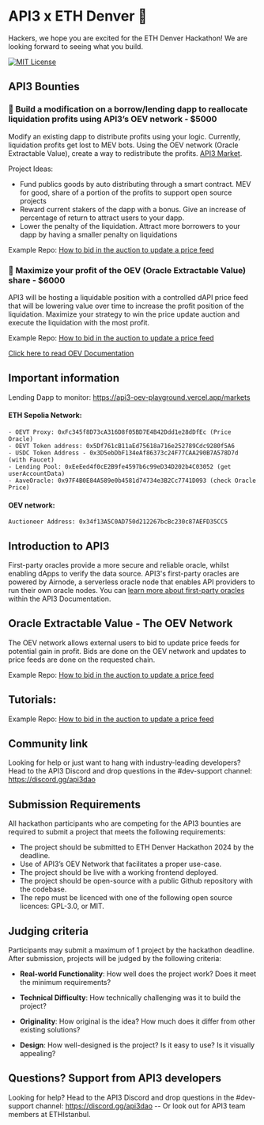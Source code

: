 # API3 x ETH Denver :hammer:
Hackers, we hope you are excited for the ETH Denver Hackathon! We are looking forward to seeing what you build.

[![MIT License](https://img.shields.io/badge/License-MIT-green.svg)](https://choosealicense.com/licenses/mit/)

## API3 Bounties

### 🥇 Build a modification on a borrow/lending dapp to reallocate liquidation profits using API3’s OEV network - $5000

Modify an existing dapp to distribute profits using your logic.  Currently, liquidation profits get lost to MEV bots.  Using the OEV network (Oracle Extractable Value), create a way to redistribute the profits. [API3 Market](https://market.api3.org/dapis?utm_source=Eth+Istanbul&utm_medium=Github&utm_campaign=Eth+Istanbul).

Project Ideas:
- Fund publics goods by auto distributing through a smart contract. MEV for good, share of a portion of the profits to support open source projects
- Reward current stakers of the dapp with a bonus.  Give an increase of percentage of return to attract users to your dapp. 
- Lower the penalty of the liquidation. Attract more borrowers to your dapp by having a smaller penalty on liquidations

Example Repo: [How to bid in the auction to update a price feed](https://github.com/api3-ecosystem/oev_priceupdate_example) 

### 🥇 Maximize your profit of the OEV (Oracle Extractable Value) share - $6000

API3 will be hosting a liquidable position with a controlled dAPI price feed that will be lowering value over time to increase the profit position of the liquidation.  Maximize your strategy to win the price update auction and execute the liquidation with the most profit.

Example Repo: [How to bid in the auction to update a price feed](https://github.com/api3-ecosystem/oev_priceupdate_example) 

[Click here to read OEV Documentation](https://docs.api3.org/guides/qrng/qrng-remix/?utm_source=Eth+Istanbul&utm_medium=Github&utm_campaign=Eth+Istanbul)


## Important information

Lending Dapp to monitor:  https://api3-oev-playground.vercel.app/markets

#### ETH Sepolia Network:
```
- OEVT Proxy: 0xFc345f8D73cA316D8f05BD7E4B42Ddd1e28dDfEc (Price Oracle)
- OEVT Token address: 0x5Df761cB11aEd75618a716e252789Cdc9280f5A6
- USDC Token Address - 0x3D5ebDbF134eAf86373c24F77CAA290B7A578D7d (with Faucet)
- Lending Pool: 0xEeEed4f0cE2B9fe4597b6c99eD34D202b4C03052 (get userAccountData)
- AaveOracle: 0x97F4B0E84A589e0b4581d74734e3B2Cc7741D093 (check Oracle Price)
```

#### OEV network:
```
Auctioneer Address: 0x34f13A5C0AD750d212267bcBc230c87AEFD35CC5
```

## Introduction to API3

First-party oracles provide a more secure and reliable oracle, whilst enabling dApps to verify the data source. API3's first-party oracles are powered by Airnode, a serverless oracle node that enables API providers to run their own oracle nodes.
You can [learn more about first-party oracles](https://docs.api3.org/guides/airnode/calling-an-airnode/?utm_source=Eth+Istanbul&utm_medium=Github&utm_campaign=Eth+Istanbul) within the API3 Documentation.


##  Oracle Extractable Value - The OEV Network
The OEV network allows external users to bid to update price feeds for potential gain in profit.  Bids are done on the OEV network and updates to price feeds are done on the requested chain.

Example Repo: [How to bid in the auction to update a price feed](https://github.com/api3-ecosystem/oev_priceupdate_example) 

## Tutorials: 

Example Repo: [How to bid in the auction to update a price feed](https://github.com/api3-ecosystem/oev_priceupdate_example) 


## Community link

Looking for help or just want to hang with industry-leading developers? Head to the API3 Discord and drop questions in the #dev-support channel: https://discord.gg/api3dao

## Submission Requirements

All hackathon participants who are competing for the API3 bounties are required to submit a project that meets the following requirements:

- The project should be submitted to ETH Denver Hackathon 2024 by the deadline.
- Use of API3’s OEV Network that facilitates a proper use-case.
- The project should be live with a working frontend deployed.
- The project should be open-source with a public Github repository with the codebase. 
- The repo must be licenced with one of the following open source licences: GPL-3.0, or MIT.

## Judging criteria

Participants may submit a maximum of 1 project by the hackathon deadline. After submission, projects will be judged by the following criteria:

- **Real-world Functionality**: How well does the project work? Does it meet the minimum requirements?

- **Technical Difficulty**: How technically challenging was it to build the project?

- **Originality**: How original is the idea? How much does it differ from other existing solutions?

- **Design**: How well-designed is the project? Is it easy to use? Is it visually appealing?


## Questions? Support from API3 developers

Looking for help? Head to the API3 Discord and drop questions in the #dev-support channel: https://discord.gg/api3dao -- Or look out for API3 team members at ETHIstanbul. 
